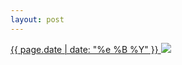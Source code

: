 ```yaml
---
layout: post
---
```


<p>
  <a href="/40">
    <time>{{ page.date | date: "%e %B %Y" }}</time>
    <img src="https://s3.amazonaws.com/life.aaronjgreenberg.com/40.jpg">
  </a>
  
</p>
